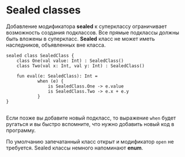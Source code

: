 # Sealed classes

Добавление модификатора **sealed** к суперклассу ограничивает возможность создания подклассов. Все прямые подклассы должны быть вложены в суперкласс. **Sealed** класс не может иметь наследников, объявленных вне класса.

```
sealed class SealedClass {
    class One(val value: Int) : SealedClass()
    class Two(val x: Int, val y: Int) : SealedClass()
  
    fun eval(e: SealedClass): Int =
            when (e) {
                is SealedClass.One -> e.value
                is SealedClass.Two -> e.x + e.y
            }
}
```

![](data:image/gif;base64,R0lGODlhAQABAPABAP///wAAACH5BAEKAAAALAAAAAABAAEAAAICRAEAOw==)![](data:image/gif;base64,R0lGODlhAQABAPABAP///wAAACH5BAEKAAAALAAAAAABAAEAAAICRAEAOw== "Click and drag to move")

Если позже вы добавите новый подкласс, то выражение `when` будет ругаться и вы быстро вспомните, что нужно добавить новый код в программу.

По умолчанию запечатанный класс открыт и модификатор `open` не требуется. Sealed классы немного напоминают **enum**.
